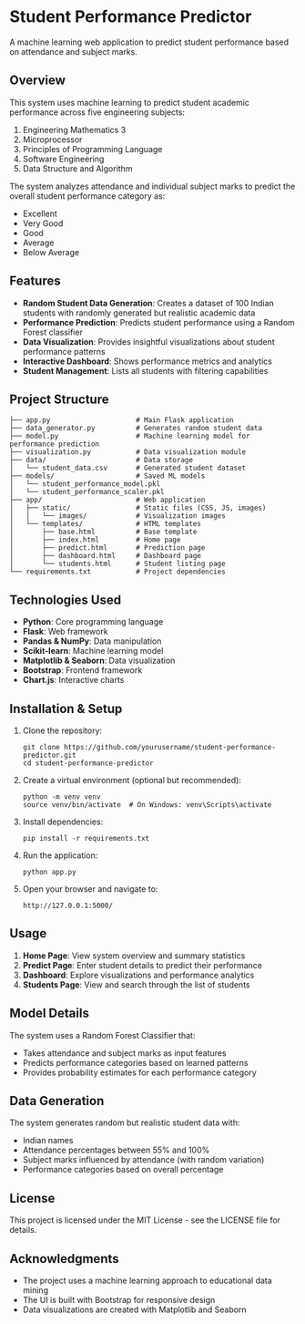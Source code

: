 # Student Performance Predictor

A machine learning web application to predict student performance based on attendance and subject marks.

## Overview

This system uses machine learning to predict student academic performance across five engineering subjects:

1. Engineering Mathematics 3
2. Microprocessor
3. Principles of Programming Language
4. Software Engineering
5. Data Structure and Algorithm

The system analyzes attendance and individual subject marks to predict the overall student performance category as:
- Excellent
- Very Good
- Good
- Average
- Below Average

## Features

- **Random Student Data Generation**: Creates a dataset of 100 Indian students with randomly generated but realistic academic data
- **Performance Prediction**: Predicts student performance using a Random Forest classifier
- **Data Visualization**: Provides insightful visualizations about student performance patterns
- **Interactive Dashboard**: Shows performance metrics and analytics
- **Student Management**: Lists all students with filtering capabilities

## Project Structure

```
├── app.py                     # Main Flask application
├── data_generator.py          # Generates random student data
├── model.py                   # Machine learning model for performance prediction
├── visualization.py           # Data visualization module
├── data/                      # Data storage
│   └── student_data.csv       # Generated student dataset
├── models/                    # Saved ML models
│   └── student_performance_model.pkl
│   └── student_performance_scaler.pkl
├── app/                       # Web application
│   ├── static/                # Static files (CSS, JS, images)
│   │   └── images/            # Visualization images
│   └── templates/             # HTML templates
│       ├── base.html          # Base template
│       ├── index.html         # Home page
│       ├── predict.html       # Prediction page
│       ├── dashboard.html     # Dashboard page
│       └── students.html      # Student listing page
└── requirements.txt           # Project dependencies
```

## Technologies Used

- **Python**: Core programming language
- **Flask**: Web framework
- **Pandas & NumPy**: Data manipulation
- **Scikit-learn**: Machine learning model
- **Matplotlib & Seaborn**: Data visualization
- **Bootstrap**: Frontend framework
- **Chart.js**: Interactive charts

## Installation & Setup

1. Clone the repository:
   ```
   git clone https://github.com/yourusername/student-performance-predictor.git
   cd student-performance-predictor
   ```

2. Create a virtual environment (optional but recommended):
   ```
   python -m venv venv
   source venv/bin/activate  # On Windows: venv\Scripts\activate
   ```

3. Install dependencies:
   ```
   pip install -r requirements.txt
   ```

4. Run the application:
   ```
   python app.py
   ```

5. Open your browser and navigate to:
   ```
   http://127.0.0.1:5000/
   ```

## Usage

1. **Home Page**: View system overview and summary statistics
2. **Predict Page**: Enter student details to predict their performance
3. **Dashboard**: Explore visualizations and performance analytics
4. **Students Page**: View and search through the list of students

## Model Details

The system uses a Random Forest Classifier that:
- Takes attendance and subject marks as input features
- Predicts performance categories based on learned patterns
- Provides probability estimates for each performance category

## Data Generation

The system generates random but realistic student data with:
- Indian names
- Attendance percentages between 55% and 100%
- Subject marks influenced by attendance (with random variation)
- Performance categories based on overall percentage

## License

This project is licensed under the MIT License - see the LICENSE file for details.

## Acknowledgments

- The project uses a machine learning approach to educational data mining
- The UI is built with Bootstrap for responsive design
- Data visualizations are created with Matplotlib and Seaborn